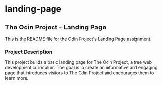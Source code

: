 # landing-page

## The Odin Project - Landing Page

This is the README file for the Odin Project's Landing Page assignment.

### Project Description

This project builds a basic landing page for The Odin Project, a free web development curriculum. The goal is to create an informative and engaging page that introduces visitors to The Odin Project and encourages them to learn more.